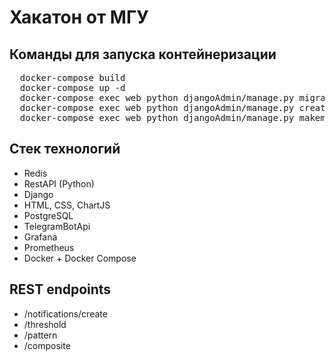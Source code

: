 <h1>Хакатон от МГУ</h1>

<h2>Команды для запуска контейнеризации</h2>
<pre>
  docker-compose build
  docker-compose up -d
  docker-compose exec web python djangoAdmin/manage.py migrate
  docker-compose exec web python djangoAdmin/manage.py createsuperuser
  docker-compose exec web python djangoAdmin/manage.py makemigrations
</pre>

<h2>Стек технологий</h2>
<ul>
  <li>Redis</li>
  <li>RestAPI (Python)</li>
  <li>Django</li>
  <li>HTML, CSS, ChartJS</li>
  <li>PostgreSQL</li>
  <li>TelegramBotApi</li>
  <li>Grafana</li>
  <li>Prometheus</li>
  <li>Docker + Docker Compose</li>
</ul>

<h2>REST endpoints</h2>
<ul>
  <li>/notifications/create</li>
  <li>/threshold</li>
  <li>/pattern</li>
  <li>/composite</li>
</ul>
